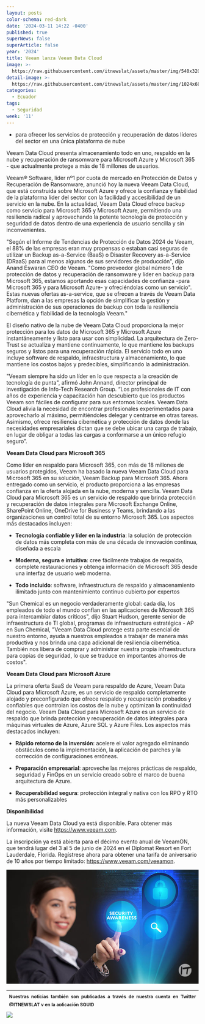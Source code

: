 ```yaml
---
layout: posts
color-schema: red-dark
date: '2024-03-11 14:22 -0400'
published: true
superNews: false
superArticle: false
year: '2024'
title: Veeam lanza Veeam Data Cloud
image: >-
  https://raw.githubusercontent.com/itnewslat/assets/master/img/540x320/Proteccion-de-datos-p.jpg
detail-image: >-
  https://raw.githubusercontent.com/itnewslat/assets/master/img/1024x680/Proteccion-de-datos-g.jpg
categories:
  - Ecuador
tags:
  - Seguridad
week: '11'
---
```

 - para ofrecer los servicios de protección y recuperación de datos líderes del sector en una única plataforma de nube


Veeam Data Cloud presenta almacenamiento todo en uno, respaldo en la nube y recuperación de ransomware para Microsoft Azure y Microsoft 365 - que actualmente protege a más de 18 millones de usuarios.

Veeam® Software, líder nº1 por cuota de mercado en Protección de Datos y Recuperación de Ransomware, anunció hoy la nueva Veeam Data Cloud, que está construida sobre Microsoft Azure y ofrece la confianza y fiabilidad de la plataforma líder del sector con la facilidad y accesibilidad de un servicio en la nube. En la actualidad, Veeam Data Cloud ofrece backup como servicio para Microsoft 365 y Microsoft Azure, permitiendo una resiliencia radical y aprovechando la potente tecnología de protección y seguridad de datos dentro de una experiencia de usuario sencilla y sin inconvenientes.

"Según el Informe de Tendencias de Protección de Datos 2024 de Veeam, el 88% de las empresas eran muy propensas o estaban casi seguras de utilizar un Backup as-a-Service (BaaS) o Disaster Recovery as-a-Service (DRaaS) para al menos algunos de sus servidores de producción", dijo Anand Eswaran CEO de Veeam. "Como proveedor global número 1 de protección de datos y recuperación de ransomware y líder en backup para Microsoft 365, estamos aportando esas capacidades de confianza -para Microsoft 365 y para Microsoft Azure- y ofreciéndolas como un servicio". Estas nuevas ofertas as-a-service, que se ofrecen a través de Veeam Data Platform, dan a las empresas la opción de simplificar la gestión y administración de sus operaciones de backup con toda la resiliencia cibernética y fiabilidad de la tecnología Veeam."

El diseño nativo de la nube de Veeam Data Cloud proporciona la mejor protección para los datos de Microsoft 365 y Microsoft Azure instantáneamente y listo para usar con simplicidad. La arquitectura de Zero-Trust se actualiza y mantiene continuamente, lo que mantiene los backups seguros y listos para una recuperación rápida. El servicio todo en uno incluye software de respaldo, infraestructura y almacenamiento, lo que mantiene los costos bajos y predecibles, simplificando la administración.

"Veeam siempre ha sido un líder en lo que respecta a la creación de tecnología de punta", afirmó John Annand, director principal de investigación de Info-Tech Research Group. “Los profesionales de IT con años de experiencia y capacitación han descubierto que los productos Veeam son fáciles de configurar para sus entornos locales. Veeam Data Cloud alivia la necesidad de encontrar profesionales experimentados para aprovecharlo al máximo, permitiéndoles delegar y centrarse en otras tareas. Asimismo, ofrece resiliencia cibernética y protección de datos donde las necesidades empresariales dictan que se debe ubicar una carga de trabajo, en lugar de obligar a todas las cargas a conformarse a un único refugio seguro”.

**Veeam Data Cloud para Microsoft 365**

Como líder en respaldo para Microsoft 365, con más de 18 millones de usuarios protegidos, Veeam ha basado la nueva Veeam Data Cloud para Microsoft 365 en su solución, Veeam Backup para Microsoft 365. Ahora entregado como un servicio, el producto proporciona a las empresas confianza en la oferta alojada en la nube, moderna y sencilla. Veeam Data Cloud para Microsoft 365 es un servicio de respaldo que brinda protección y recuperación de datos integrales para Microsoft Exchange Online, SharePoint Online, OneDrive for Business y Teams, brindando a las organizaciones un control total de su entorno Microsoft 365. Los aspectos más destacados incluyen:

- **Tecnología confiable y líder en la industria**: la solución de protección de datos más completa con más de una década de innovación continua, diseñada a escala

- **Moderna, segura e intuitiva**: cree fácilmente trabajos de respaldo, complete restauraciones y obtenga información de Microsoft 365 desde una interfaz de usuario web moderna.

- **Todo incluido**: software, infraestructura de respaldo y almacenamiento ilimitado junto con mantenimiento continuo cubierto por expertos

"Sun Chemical es un negocio verdaderamente global: cada día, los empleados de todo el mundo confían en las aplicaciones de Microsoft 365 para intercambiar datos críticos", dijo Stuart Hudson, gerente senior de infraestructura de TI global, programas de infraestructura estratégica - AP en Sun Chemical, "Veeam Data Cloud protege esta parte esencial de nuestro entorno, ayuda a nuestros empleados a trabajar de manera más productiva y nos brinda una capa adicional de resiliencia cibernética. También nos libera de comprar y administrar nuestra propia infraestructura para copias de seguridad, lo que se traduce en importantes ahorros de costos".

**Veeam Data Cloud para Microsoft Azure**

La primera oferta SaaS de Veeam para respaldo de Azure, Veeam Data Cloud para Microsoft Azure, es un servicio de respaldo completamente alojado y preconfigurado que ofrece respaldo y recuperación probados y confiables que controlan los costos de la nube y optimizan la continuidad del negocio. Veeam Data Cloud para Microsoft Azure es un servicio de respaldo que brinda protección y recuperación de datos integrales para máquinas virtuales de Azure, Azure SQL y Azure Files. Los aspectos más destacados incluyen:

- **Rápido retorno de la inversión**: acelere el valor agregado eliminando obstáculos como la implementación, la aplicación de parches y la corrección de configuraciones erróneas.

- **Preparación empresarial**: aproveche las mejores prácticas de respaldo, seguridad y FinOps en un servicio creado sobre el marco de buena arquitectura de Azure.

- **Recuperabilidad segura**: protección integral y nativa con los RPO y RTO más personalizables

**Disponibilidad**

La nueva Veeam Data Cloud ya está disponible. Para obtener más información, visite https://www.veeam.com.

La inscripción ya está abierta para el décimo evento anual de VeeamON, que tendrá lugar del 3 al 5 de junio de 2024 en el Diplomat Resort en Fort Lauderdale, Florida. Regístrese ahora para obtener una tarifa de aniversario de 10 años por tiempo limitado: https://www.veeam.com/veeamon.

![](https://raw.githubusercontent.com/itnewslat/assets/master/img/540x320/Proteccion-de-datos-p.jpg)

<table style="height: 42px;" width="569">
<tbody>
<tr>
<td style="text-align: justify;"><sub><strong>Nuestras noticias también son publicadas a través de nuestra cuenta en Twitter <a href="https://twitter.com/itnewslat?lang=es">@ITNEWSLAT</a> y en la aplicación <a href="https://squidapp.co/en/">SQUID</a></strong></sub></td>
</tr>
</tbody>
</table>

<img src="https://tracker.metricool.com/c3po.jpg?hash=56f88a41e39ab42c063cc51676587a04"/>